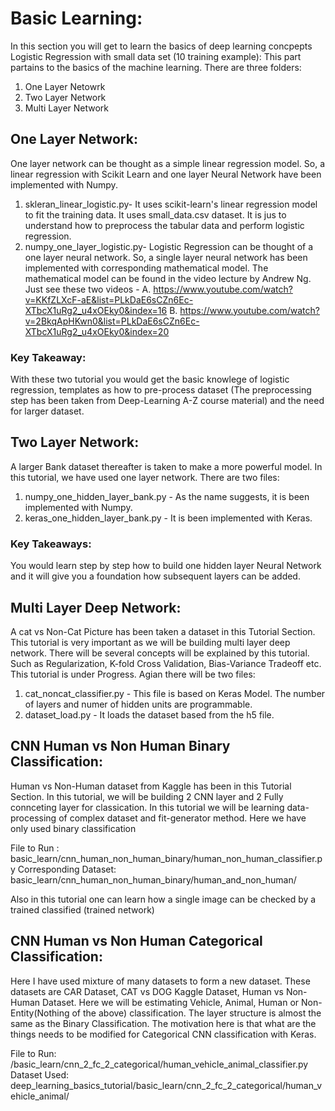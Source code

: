 
# Basic Learning:

In this section you will get to learn the basics of deep learning concpepts
Logistic Regression with small data set (10 training example):
This part partains to the basics of the machine learning. There are three folders:
1. One Layer Netowrk
2. Two Layer Network
3. Multi Layer Network

## One Layer Network:
One layer network can be thought as a simple linear regression model. So, a linear regression with Scikit Learn and one layer Neural Network have been implemented with Numpy.
1.	skleran_linear_logistic.py- It uses scikit-learn's linear regression model to fit the training data. It uses small_data.csv dataset. It is jus to understand how to preprocess the tabular data and perform logistic regression.
2.	numpy_one_layer_logistic.py- Logistic Regression can be thought of a one layer neural network.
So, a single layer neural network has been implemented with corresponding mathematical model. The mathematical model can be found in the video lecture by Andrew Ng. Just see these two videos -
A. https://www.youtube.com/watch?v=KKfZLXcF-aE&list=PLkDaE6sCZn6Ec-XTbcX1uRg2_u4xOEky0&index=16
B. https://www.youtube.com/watch?v=2BkqApHKwn0&list=PLkDaE6sCZn6Ec-XTbcX1uRg2_u4xOEky0&index=20

### Key Takeaway:
With these two tutorial you would get the basic knowlege of logistic regression, templates as how to pre-process dataset (The preprocessing step has been taken from Deep-Learning A-Z course material) and the need for larger dataset.

## Two Layer Network: 
A larger Bank dataset thereafter is taken to make a more powerful model. In this tutorial, we have used one layer network. There are two files:
1. numpy_one_hidden_layer_bank.py - As the name suggests, it is been implemented with Numpy.
2. keras_one_hidden_layer_bank.py - It is been implemented with Keras. 

### Key Takeaways: 
You would learn step by step how to build one hidden layer Neural Network and it will give you a foundation how subsequent layers can be added. 

## Multi Layer Deep Network:
A cat vs Non-Cat Picture has been taken a dataset in this Tutorial Section. This tutorial is very important as we will be building multi layer deep network. There will be several concepts will be explained by this tutorial. Such as Regularization, K-fold Cross Validation, Bias-Variance Tradeoff etc. This tutorial is under Progress. Agian there will be two files:
1. cat_noncat_classifier.py - This file is based on Keras Model. The number of layers and numer of hidden units are programmable.
2. dataset_load.py - It loads the dataset based from the h5 file.

## CNN Human vs Non Human Binary Classification:
Human vs Non-Human dataset from Kaggle has been in this Tutorial Section. In this tutorial, we will be building 2 CNN layer and 2 Fully connceting layer for classication. In this tutorial we will be learning data-processing of complex dataset and fit-generator method. Here we have only used binary classification

File to Run :  basic_learn/cnn_human_non_human_binary/human_non_human_classifier.py
Corresponding Dataset: basic_learn/cnn_human_non_human_binary/human_and_non_human/

Also in this tutorial one can learn how a single image can be checked by a trained classified (trained network)

## CNN Human vs Non Human Categorical Classification:
Here I have used mixture of many datasets to form a new dataset. These datasets are CAR Dataset, CAT vs DOG Kaggle Dataset, Human vs Non-Human Dataset. Here we will be estimating Vehicle, Animal, Human or Non-Entity(Nothing of the above) classification. The layer structure is almost the same as the Binary Classification. The motivation here is that what are the things needs to be modified for Categorical CNN classification with Keras.

File to Run: /basic_learn/cnn_2_fc_2_categorical/human_vehicle_animal_classifier.py
Dataset Used: deep_learning_basics_tutorial/basic_learn/cnn_2_fc_2_categorical/human_vehicle_animal/


